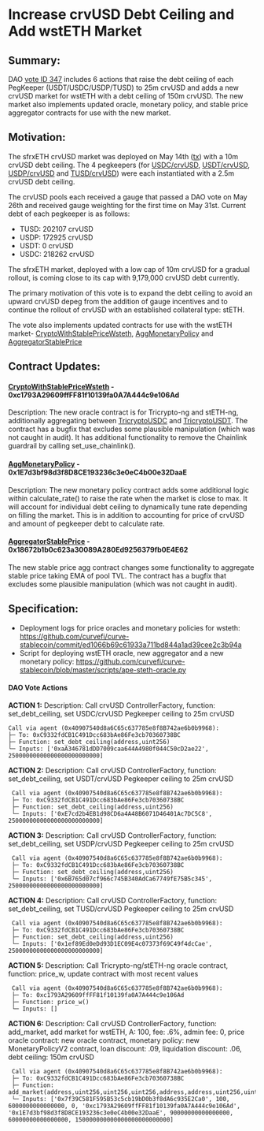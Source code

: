 # Increase crvUSD Debt Ceiling and Add wstETH Market

## **Summary**: 

DAO [vote ID 347](https://dao.curve.fi/vote/ownership/347) includes 6 actions that raise the debt ceiling of each PegKeeper (USDT/USDC/USDP/TUSD) to 25m crvUSD and adds a new crvUSD market for wstETH with a debt ceiling of 150m crvUSD. The new market also implements updated oracle, monetary policy, and stable price aggregator contracts for use with the new market. 
 

## **Motivation**:

The sfrxETH crvUSD market was deployed on May 14th ([tx](https://etherscan.io/tx/0x6d879b6e8a64478f3ecc5c2f918c4cf8c29ae0a3f93651159e4dc0278c5c49b5)) with a 10m crvUSD debt ceiling. The 4 pegkeepers (for [USDC/crvUSD](https://etherscan.io/address/0xaA346781dDD7009caa644A4980f044C50cD2ae22), [USDT/crvUSD](https://etherscan.io/address/0xE7cd2b4EB1d98CD6a4A48B6071D46401Ac7DC5C8), [USDP/crvUSD](https://etherscan.io/address/0x6B765d07cf966c745B340AdCa67749fE75B5c345) and [TUSD/crvUSD](https://etherscan.io/address/0x1ef89Ed0eDd93D1EC09E4c07373f69C49f4dcCae)) were each instantiated with a 2.5m crvUSD debt ceiling.

The crvUSD pools each received a gauge that passed a DAO vote on May 26th and received gauge weighting for the first time on May 31st. Current debt of each pegkeeper is as follows:
- TUSD: 202107 crvUSD
- USDP: 172925 crvUSD
- USDT: 0 crvUSD
- USDC: 218262 crvUSD

The sfrxETH market, deployed with a low cap of 10m crvUSD for a gradual rollout, is coming close to its cap with 9,179,000 crvUSD debt currently. 

The primary motivation of this vote is to expand the debt ceiling to avoid an upward crvUSD depeg from the addition of gauge incentives and to continue the rollout of crvUSD with an established collateral type: stETH.

The vote also implements updated contracts for use with the wstETH market- [CryptoWithStablePriceWsteth](https://etherscan.io/address/0xc1793A29609ffFF81f10139fa0A7A444c9e106Ad), [AggMonetaryPolicy](https://etherscan.io/address/0x1E7d3bf98d3f8D8CE193236c3e0eC4b00e32DaaE) and [AggregatorStablePrice](https://etherscan.io/address/0x18672b1b0c623a30089A280Ed9256379fb0E4E62)


## **Contract Updates**:

#### [CryptoWithStablePriceWsteth](https://etherscan.io/address/0xc1793A29609ffFF81f10139fa0A7A444c9e106Ad) - 0xc1793A29609ffFF81f10139fa0A7A444c9e106Ad
Description: The new oracle contract is for Tricrypto-ng and stETH-ng, additionally aggregating between [TricryptoUSDC](https://etherscan.io/address/0x7F86Bf177Dd4F3494b841a37e810A34dD56c829B) and [TricryptoUSDT](https://etherscan.io/address/0xf5f5B97624542D72A9E06f04804Bf81baA15e2B4). The contract has a bugfix that excludes some plausible manipulation (which was not caught in audit). It has additional functionality to remove the Chainlink guardrail by calling set_use_chainlink().

#### [AggMonetaryPolicy](https://etherscan.io/address/0x1E7d3bf98d3f8D8CE193236c3e0eC4b00e32DaaE) - 0x1E7d3bf98d3f8D8CE193236c3e0eC4b00e32DaaE
 Description: The new monetary policy contract adds some additional logic within calculate_rate() to raise the rate when the market is close to max. It will account for individual debt ceiling to dynamically tune rate depending on filling the market. This is in addition to accounting for price of crvUSD and amount of pegkeeper debt to calculate rate.

#### [AggregatorStablePrice](https://etherscan.io/address/0x18672b1b0c623a30089A280Ed9256379fb0E4E62) - 0x18672b1b0c623a30089A280Ed9256379fb0E4E62
The new stable price agg contract changes some functionality to aggregate stable price taking EMA of pool TVL. The contract has a bugfix that excludes some plausible manipulation (which was not caught in audit).



## **Specification**:

- Deployment logs for price oracles and monetary policies for wsteth: https://github.com/curvefi/curve-stablecoin/commit/ed1066b69c61933a711bd844a1ad39cee2c3b94a
- Script for deploying wstETH oracle, new aggregator and a new monetary policy: https://github.com/curvefi/curve-stablecoin/blob/master/scripts/ape-steth-oracle.py

#### DAO Vote Actions
**ACTION 1:** 
Description: Call crvUSD ControllerFactory, function: set_debt_ceiling, set USDC/crvUSD Pegkeeper ceiling to 25m crvUSD

```
Call via agent (0x40907540d8a6C65c637785e8f8B742ae6b0b9968):  
├─ To: 0xC9332fdCB1C491Dcc683bAe86Fe3cb70360738BC
├─ Function: set_debt_ceiling(address,uint256)
└─ Inputs: ['0xaA346781dDD7009caa644A4980f044C50cD2ae22', 25000000000000000000000000]
```

**ACTION 2:** 
 Description: Call crvUSD ControllerFactory, function: set_debt_ceiling, set USDT/crvUSD Pegkeeper ceiling to 25m crvUSD

```
 Call via agent (0x40907540d8a6C65c637785e8f8B742ae6b0b9968):
 ├─ To: 0xC9332fdCB1C491Dcc683bAe86Fe3cb70360738BC
 ├─ Function: set_debt_ceiling(address,uint256)
 └─ Inputs: ['0xE7cd2b4EB1d98CD6a4A48B6071D46401Ac7DC5C8', 25000000000000000000000000]
```

**ACTION 3:** 
Description: Call crvUSD ControllerFactory, function: set_debt_ceiling, set USDP/crvUSD Pegkeeper ceiling to 25m crvUSD

```
 Call via agent (0x40907540d8a6C65c637785e8f8B742ae6b0b9968):
 ├─ To: 0xC9332fdCB1C491Dcc683bAe86Fe3cb70360738BC
 ├─ Function: set_debt_ceiling(address,uint256)
 └─ Inputs: ['0x6B765d07cf966c745B340AdCa67749fE75B5c345', 25000000000000000000000000]
```

**ACTION 4:** 
 Description: Call crvUSD ControllerFactory, function: set_debt_ceiling, set TUSD/crvUSD Pegkeeper ceiling to 25m crvUSD

```
 Call via agent (0x40907540d8a6C65c637785e8f8B742ae6b0b9968):
 ├─ To: 0xC9332fdCB1C491Dcc683bAe86Fe3cb70360738BC
 ├─ Function: set_debt_ceiling(address,uint256)
 └─ Inputs: ['0x1ef89Ed0eDd93D1EC09E4c07373f69C49f4dcCae', 25000000000000000000000000]
```

**ACTION 5:** 
 Description: Call Tricrypto-ng/stETH-ng oracle contract, function: price_w,  update contract with most recent values

```
 Call via agent (0x40907540d8a6C65c637785e8f8B742ae6b0b9968):
 ├─ To: 0xc1793A29609ffFF81f10139fa0A7A444c9e106Ad
 ├─ Function: price_w()
 └─ Inputs: []
```

**ACTION 6:** 
 Description: Call crvUSD ControllerFactory, function: add_market, add market for wstETH, A: 100, fee: .6%, admin fee: 0, price oracle contract: new oracle contract, monetary policy: new MonetaryPolicyV2 contract, loan discount: .09, liquidation discount: .06, debt ceiling: 150m crvUSD

```
 Call via agent (0x40907540d8a6C65c637785e8f8B742ae6b0b9968):
 ├─ To: 0xC9332fdCB1C491Dcc683bAe86Fe3cb70360738BC
 ├─ Function: add_market(address,uint256,uint256,uint256,address,address,uint256,uint256,uint256)
 └─ Inputs: ['0x7f39C581F595B53c5cb19bD0b3f8dA6c935E2Ca0', 100, 6000000000000000, 0, '0xc1793A29609ffFF81f10139fa0A7A444c9e106Ad', '0x1E7d3bf98d3f8D8CE193236c3e0eC4b00e32DaaE', 90000000000000000, 60000000000000000, 150000000000000000000000000]
```
